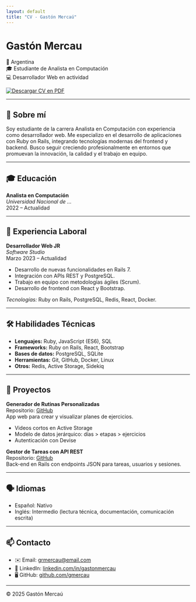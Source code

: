 ```yaml
---
layout: default
title: "CV - Gastón Mercaú"
---
```


# Gastón Mercau

📍 Argentina  
🎓 Estudiante de Analista en Computación  
💻 Desarrollador Web en actividad  

[![Descargar CV en PDF](https://img.shields.io/badge/📄%20Descargar%20CV-PDF-blue)](assets/gaston-mercau-cv.pdf)

---

## 💬 Sobre mí

Soy estudiante de la carrera Analista en Computación con experiencia como desarrollador web. Me especializo en el desarrollo de aplicaciones con Ruby on Rails, integrando tecnologías modernas del frontend y backend. Busco seguir creciendo profesionalmente en entornos que promuevan la innovación, la calidad y el trabajo en equipo.

---

## 🎓 Educación

**Analista en Computación**  
*Universidad Nacional de ...*  
2022 – Actualidad

---

## 💼 Experiencia Laboral

**Desarrollador Web JR**  
*Software Studio*  
Marzo 2023 – Actualidad  
- Desarrollo de nuevas funcionalidades en Rails 7.  
- Integración con APIs REST y PostgreSQL.  
- Trabajo en equipo con metodologías ágiles (Scrum).  
- Desarrollo de frontend con React y Bootstrap.

*Tecnologías:* Ruby on Rails, PostgreSQL, Redis, React, Docker.

---

## 🛠️ Habilidades Técnicas

- **Lenguajes:** Ruby, JavaScript (ES6), SQL  
- **Frameworks:** Ruby on Rails, React, Bootstrap  
- **Bases de datos:** PostgreSQL, SQLite  
- **Herramientas:** Git, GitHub, Docker, Linux  
- **Otros:** Redis, Active Storage, Sidekiq

---

## 📂 Proyectos

**Generador de Rutinas Personalizadas**  
Repositorio: [GitHub](https://github.com/usuario/rutinas-app)  
App web para crear y visualizar planes de ejercicios.  
- Videos cortos en Active Storage  
- Modelo de datos jerárquico: días > etapas > ejercicios  
- Autenticación con Devise  

**Gestor de Tareas con API REST**  
Repositorio: [GitHub](https://github.com/usuario/gestor-api)  
Back-end en Rails con endpoints JSON para tareas, usuarios y sesiones.

---

## 🗣️ Idiomas

- Español: Nativo  
- Inglés: Intermedio (lectura técnica, documentación, comunicación escrita)

---

## 📫 Contacto

- ✉️ Email: [grmercau@email.com](mailto:grmercau@email.com)  
- 💼 LinkedIn: [linkedin.com/in/gastonmercau](www.linkedin.com/in/gaston-mercau-724b2841)  
- 🖥️ GitHub: [github.com/gmercau](https://github.com/gmercau)

---

© 2025 Gastón Mercaú
